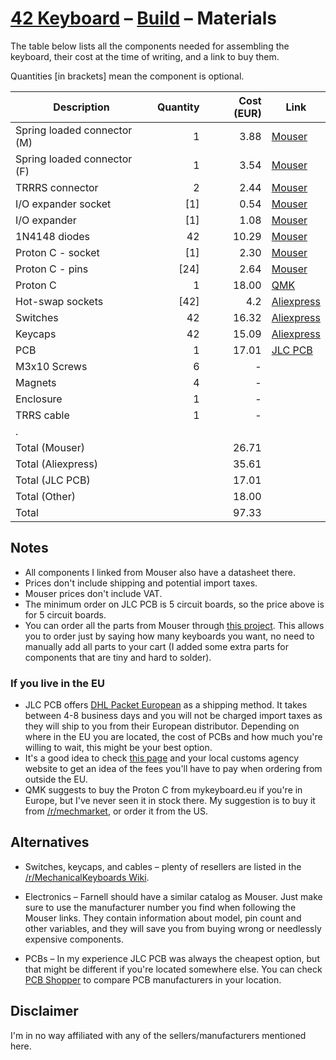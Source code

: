 # [42 Keyboard](../README.md) – [Build](README.md) – Materials

The table below lists all the components needed for assembling the keyboard,
their cost at the time of writing, and a link to buy them.

Quantities [in brackets] mean the component is optional.

| Description                 | Quantity | Cost (EUR) | Link                                                                |
| --------------------------- | -------: | ---------: | ------------------------------------------------------------------- |
| Spring loaded connector (M) |        1 |       3.88 | [Mouser](https://www.mouser.com/ProductDetail/575-8292200420)       |
| Spring loaded connector (F) |        1 |       3.54 | [Mouser](https://www.mouser.com/ProductDetail/575-3991010410008000) |
| TRRRS connector             |        2 |       2.44 | [Mouser](https://www.mouser.com/ProductDetail/806-STX-3542-5N-G-TR) |
| I/O expander socket         |      [1] |       0.54 | [Mouser](https://www.mouser.com/ProductDetail/571-1-2199298-9)      |
| I/O expander                |      [1] |       1.08 | [Mouser](https://www.mouser.com/ProductDetail/579-MCP23017-E-SP)    |
| 1N4148 diodes               |       42 |      10.29 | [Mouser](https://www.mouser.com/ProductDetail/78-1N4148WS-HG3-08)   |
| Proton C - socket           |      [1] |       2.30 | [Mouser](https://www.mouser.com/ProductDetail/575-393624)           |
| Proton C - pins             |     [24] |       2.64 | [Mouser](https://www.mouser.com/ProductDetail/575-3320100150000030) |
| Proton C                    |        1 |      18.00 | [QMK](https://qmk.fm/proton-c/)                                     |
| Hot-swap sockets            |     [42] |        4.2 | [Aliexpress](https://www.aliexpress.com/item/32903471019.html)      |
| Switches                    |       42 |      16.32 | [Aliexpress](https://www.aliexpress.com/item/32980039972.html)      |
| Keycaps                     |       42 |      15.09 | [Aliexpress](https://www.aliexpress.com/item/32832417476.html)      |
| PCB                         |        1 |      17.01 | [JLC PCB](https://jlcpcb.com)                                       |
| M3x10 Screws                |        6 |          - |                                                                     |
| Magnets                     |        4 |          - |                                                                     |
| Enclosure                   |        1 |          - |                                                                     |
| TRRS cable                  |        1 |          - |                                                                     |
| .                           |          |            |                                                                     |
| Total (Mouser)              |          |      26.71 |                                                                     |
| Total (Aliexpress)          |          |      35.61 |                                                                     |
| Total (JLC PCB)             |          |      17.01 |                                                                     |
| Total (Other)               |          |      18.00 |                                                                     |
| Total                       |          |      97.33 |                                                                     |

## Notes

- All components I linked from Mouser also have a datasheet there.
- Prices don't include shipping and potential import taxes.
- Mouser prices don't include VAT.
- The minimum order on JLC PCB is 5 circuit boards, so the price above is for 5
  circuit boards.
- You can order all the parts from Mouser through [this project](https://eu.mouser.com/ProjectManager/ProjectDetail.aspx?AccessID=76f07a2210).
  This allows you to order just by saying how many keyboards you want, no need
  to manually add all parts to your cart (I added some extra parts for
  components that are tiny and hard to solder).

### If you live in the EU

- JLC PCB offers [DHL Packet European](https://twitter.com/JLCPCB/status/1244461189200920576)
  as a shipping method. It takes between 4-8 business days and you will not be
  charged import taxes as they will ship to you from their European distributor.
  Depending on where in the EU you are located, the cost of PCBs and how much
  you're willing to wait, this might be your best option.
- It's a good idea to check [this page](https://ec.europa.eu/taxation_customs/individuals/buying-goods-services-online-personal-use/buying-goods/buying-goods-online-coming-from-a-noneu-union-country_en)
  and your local customs agency website to get an idea of the fees you'll
  have to pay when ordering from outside the EU.
- QMK suggests to buy the Proton C from mykeyboard.eu if you're in Europe, but
  I've never seen it in stock there. My suggestion is to buy it from
  [/r/mechmarket](https:/reddit/com/r/mechmarket), or order it from the US.

## Alternatives

- Switches, keycaps, and cables – plenty of resellers are listed in the
  [/r/MechanicalKeyboards Wiki](https://www.reddit.com/r/MechanicalKeyboards/wiki/recommendedsellers).

- Electronics – Farnell should have a similar catalog as Mouser. Just make sure
  to use the manufacturer number you find when following the Mouser links. They
  contain information about model, pin count and other variables, and they will
  save you from buying wrong or needlessly expensive components.

- PCBs – In my experience JLC PCB was always the cheapest option, but that might
  be different if you're located somewhere else. You can check
  [PCB Shopper](https://pcbshopper.com/) to compare PCB manufacturers in your
  location.

## Disclaimer

I'm in no way affiliated with any of the sellers/manufacturers mentioned here.
